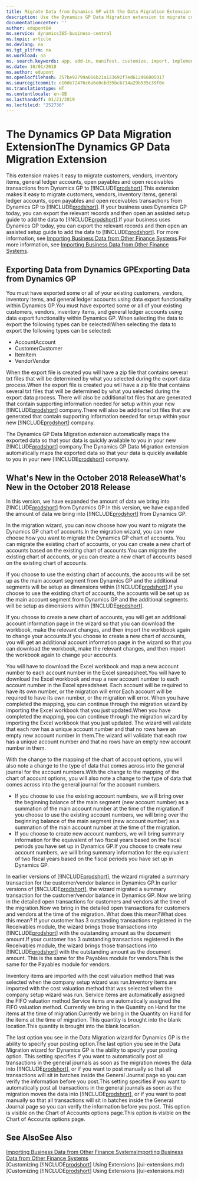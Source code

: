 ```yaml
---
title: Migrate Data from Dynamics GP with the Data Migration Extension | Microsoft Docs
description: Use the Dynamics GP Data Migration extension to migrate customers, vendors, inventory items, general ledger accounts, open payables and open receivables transactions from Dynamics GP to Business Central .
documentationcenter: ''
author: edupont04
ms.service: dynamics365-business-central
ms.topic: article
ms.devlang: na
ms.tgt_pltfrm: na
ms.workload: na
ms. search.keywords: app, add-in, manifest, customize, import, implement
ms.date: 10/01/2018
ms.author: edupont
ms.openlocfilehash: 357be92799a016b21a123692f7ed612d66005017
ms.sourcegitcommit: e10de72476c6a6e0cbd35bcb714a29b535c39f0e
ms.translationtype: HT
ms.contentlocale: en-GB
ms.lasthandoff: 01/21/2019
ms.locfileid: "252736"
---
```

# <a name="the-dynamics-gp-data-migration-extension"></a><span data-ttu-id="a4c4f-103">The Dynamics GP Data Migration Extension</span><span class="sxs-lookup"><span data-stu-id="a4c4f-103">The Dynamics GP Data Migration Extension</span></span> 
<span data-ttu-id="a4c4f-104">This extension makes it easy to migrate customers, vendors, inventory items, general ledger accounts, open payables and open receivables transactions from Dynamics GP to [!INCLUDE[prodshort](includes/prodshort.md)].</span><span class="sxs-lookup"><span data-stu-id="a4c4f-104">This extension makes it easy to migrate customers, vendors, inventory items, general ledger accounts, open payables and open receivables transactions from Dynamics GP to [!INCLUDE[prodshort](includes/prodshort.md)].</span></span> <span data-ttu-id="a4c4f-105">If your business uses Dynamics GP today, you can export the relevant records and then open an assisted setup guide to add the data to [!INCLUDE[prodshort](includes/prodshort.md)].</span><span class="sxs-lookup"><span data-stu-id="a4c4f-105">If your business uses Dynamics GP today, you can export the relevant records and then open an assisted setup guide to add the data to [!INCLUDE[prodshort](includes/prodshort.md)].</span></span> <span data-ttu-id="a4c4f-106">For more information, see [Importing Business Data from Other Finance Systems](across-import-data-configuration-packages.md).</span><span class="sxs-lookup"><span data-stu-id="a4c4f-106">For more information, see [Importing Business Data from Other Finance Systems](across-import-data-configuration-packages.md).</span></span>

## <a name="exporting-data-from-dynamics-gp"></a><span data-ttu-id="a4c4f-107">Exporting Data from Dynamics GP</span><span class="sxs-lookup"><span data-stu-id="a4c4f-107">Exporting Data from Dynamics GP</span></span>
<span data-ttu-id="a4c4f-108">You must have exported some or all of your existing customers, vendors, inventory items, and general ledger accounts using data export functionality within Dynamics GP.</span><span class="sxs-lookup"><span data-stu-id="a4c4f-108">You must have exported some or all of your existing customers, vendors, inventory items, and general ledger accounts using data export functionality within Dynamics GP.</span></span> <span data-ttu-id="a4c4f-109">When selecting the data to export the following types can be selected:</span><span class="sxs-lookup"><span data-stu-id="a4c4f-109">When selecting the data to export the following types can be selected:</span></span>

* <span data-ttu-id="a4c4f-110">Account</span><span class="sxs-lookup"><span data-stu-id="a4c4f-110">Account</span></span>  
* <span data-ttu-id="a4c4f-111">Customer</span><span class="sxs-lookup"><span data-stu-id="a4c4f-111">Customer</span></span>  
* <span data-ttu-id="a4c4f-112">Item</span><span class="sxs-lookup"><span data-stu-id="a4c4f-112">Item</span></span>  
* <span data-ttu-id="a4c4f-113">Vendor</span><span class="sxs-lookup"><span data-stu-id="a4c4f-113">Vendor</span></span>  

<span data-ttu-id="a4c4f-114">When the export file is created you will have a zip file that contains several txt files that will be determined by what you selected during the export data process.</span><span class="sxs-lookup"><span data-stu-id="a4c4f-114">When the export file is created you will have a zip file that contains several txt files that will be determined by what you selected during the export data process.</span></span>  <span data-ttu-id="a4c4f-115">There will also be additional txt files that are generated that contain supporting information needed for setup within your new [!INCLUDE[prodshort](includes/prodshort.md)] company.</span><span class="sxs-lookup"><span data-stu-id="a4c4f-115">There will also be additional txt files that are generated that contain supporting information needed for setup within your new [!INCLUDE[prodshort](includes/prodshort.md)] company.</span></span>

<span data-ttu-id="a4c4f-116">The Dynamics GP Data Migration extension automatically maps the exported data so that your data is quickly available to you in your new [!INCLUDE[prodshort](includes/prodshort.md)] company.</span><span class="sxs-lookup"><span data-stu-id="a4c4f-116">The Dynamics GP Data Migration extension automatically maps the exported data so that your data is quickly available to you in your new [!INCLUDE[prodshort](includes/prodshort.md)] company.</span></span>

## <a name="whats-new-in-the-october-2018-release"></a><span data-ttu-id="a4c4f-117">What's New in the October 2018 Release</span><span class="sxs-lookup"><span data-stu-id="a4c4f-117">What's New in the October 2018 Release</span></span>

<span data-ttu-id="a4c4f-118">In this version, we have expanded the amount of data we bring into [!INCLUDE[prodshort](includes/prodshort.md)] from Dynamics GP.</span><span class="sxs-lookup"><span data-stu-id="a4c4f-118">In this version, we have expanded the amount of data we bring into [!INCLUDE[prodshort](includes/prodshort.md)] from Dynamics GP.</span></span>

<span data-ttu-id="a4c4f-119">In the migration wizard, you can now choose how you want to migrate the Dynamics GP chart of accounts.</span><span class="sxs-lookup"><span data-stu-id="a4c4f-119">In the migration wizard, you can now choose how you want to migrate the Dynamics GP chart of accounts.</span></span> <span data-ttu-id="a4c4f-120">You can migrate the existing chart of accounts, or you can create a new chart of accounts based on the existing chart of accounts.</span><span class="sxs-lookup"><span data-stu-id="a4c4f-120">You can migrate the existing chart of accounts, or you can create a new chart of accounts based on the existing chart of accounts.</span></span>  

<span data-ttu-id="a4c4f-121">If you choose to use the existing chart of accounts, the accounts will be set up as the main account segment from Dynamics GP and the additional segments will be setup as dimensions within [!INCLUDE[prodshort](includes/prodshort.md)].</span><span class="sxs-lookup"><span data-stu-id="a4c4f-121">If you choose to use the existing chart of accounts, the accounts will be set up as the main account segment from Dynamics GP and the additional segments will be setup as dimensions within [!INCLUDE[prodshort](includes/prodshort.md)].</span></span>  

<span data-ttu-id="a4c4f-122">If you choose to create a new chart of accounts, you will get an additional account information page in the wizard so that you can download the workbook, make the relevant changes, and then import the workbook again to change your accounts.</span><span class="sxs-lookup"><span data-stu-id="a4c4f-122">If you choose to create a new chart of accounts, you will get an additional account information page in the wizard so that you can download the workbook, make the relevant changes, and then import the workbook again to change your accounts.</span></span>  

<span data-ttu-id="a4c4f-123">You will have to download the Excel workbook and map a new account number to each account number in the Excel spreadsheet.</span><span class="sxs-lookup"><span data-stu-id="a4c4f-123">You will have to download the Excel workbook and map a new account number to each account number in the Excel spreadsheet.</span></span> <span data-ttu-id="a4c4f-124">Each account will be required to have its own number, or the migration will error.</span><span class="sxs-lookup"><span data-stu-id="a4c4f-124">Each account will be required to have its own number, or the migration will error.</span></span> <span data-ttu-id="a4c4f-125">When you have completed the mapping, you can continue through the migration wizard by importing the Excel workbook that you just updated.</span><span class="sxs-lookup"><span data-stu-id="a4c4f-125">When you have completed the mapping, you can continue through the migration wizard by importing the Excel workbook that you just updated.</span></span> <span data-ttu-id="a4c4f-126">The wizard will validate that each row has a unique account number and that no rows have an empty new account number in them.</span><span class="sxs-lookup"><span data-stu-id="a4c4f-126">The wizard will validate that each row has a unique account number and that no rows have an empty new account number in them.</span></span>  

<span data-ttu-id="a4c4f-127">With the change to the mapping of the chart of account options, you will also note a change to the type of data that comes across into the general journal for the account numbers.</span><span class="sxs-lookup"><span data-stu-id="a4c4f-127">With the change to the mapping of the chart of account options, you will also note a change to the type of data that comes across into the general journal for the account numbers.</span></span>  

- <span data-ttu-id="a4c4f-128">If you choose to use the existing account numbers, we will bring over the beginning balance of the main segment (new account number) as a summation of the main account number at the time of the migration.</span><span class="sxs-lookup"><span data-stu-id="a4c4f-128">If you choose to use the existing account numbers, we will bring over the beginning balance of the main segment (new account number) as a summation of the main account number at the time of the migration.</span></span>  
- <span data-ttu-id="a4c4f-129">If you choose to create new account numbers, we will bring summary information for the equivalent of two fiscal years based on the fiscal periods you have set up in Dynamics GP.</span><span class="sxs-lookup"><span data-stu-id="a4c4f-129">If you choose to create new account numbers, we will bring summary information for the equivalent of two fiscal years based on the fiscal periods you have set up in Dynamics GP.</span></span>

<span data-ttu-id="a4c4f-130">In earlier versions of [!INCLUDE[prodshort](includes/prodshort.md)], the wizard migrated a summary transaction for the customer/vendor balance in Dynamics GP.</span><span class="sxs-lookup"><span data-stu-id="a4c4f-130">In earlier versions of [!INCLUDE[prodshort](includes/prodshort.md)], the wizard migrated a summary transaction for the customer/vendor balance in Dynamics GP.</span></span> <span data-ttu-id="a4c4f-131">Now we bring in the detailed open transactions for customers and vendors at the time of the migration.</span><span class="sxs-lookup"><span data-stu-id="a4c4f-131">Now we bring in the detailed open transactions for customers and vendors at the time of the migration.</span></span> <span data-ttu-id="a4c4f-132">What does this mean?</span><span class="sxs-lookup"><span data-stu-id="a4c4f-132">What does this mean?</span></span> <span data-ttu-id="a4c4f-133">If your customer has 3 outstanding transactions registered in the Receivables module, the wizard brings those transactions into [!INCLUDE[prodshort](includes/prodshort.md)] with the outstanding amount as the document amount.</span><span class="sxs-lookup"><span data-stu-id="a4c4f-133">If your customer has 3 outstanding transactions registered in the Receivables module, the wizard brings those transactions into [!INCLUDE[prodshort](includes/prodshort.md)] with the outstanding amount as the document amount.</span></span> <span data-ttu-id="a4c4f-134">This is the same for the Payables module for vendors.</span><span class="sxs-lookup"><span data-stu-id="a4c4f-134">This is the same for the Payables module for vendors.</span></span>  

<span data-ttu-id="a4c4f-135">Inventory items are imported with the cost valuation method that was selected when the company setup wizard was run.</span><span class="sxs-lookup"><span data-stu-id="a4c4f-135">Inventory items are imported with the cost valuation method that was selected when the company setup wizard was run.</span></span> <span data-ttu-id="a4c4f-136">Service items are automatically assigned the FIFO valuation method.</span><span class="sxs-lookup"><span data-stu-id="a4c4f-136">Service items are automatically assigned the FIFO valuation method.</span></span> <span data-ttu-id="a4c4f-137">Currently we bring in the Quantity on Hand for the items at the time of migration.</span><span class="sxs-lookup"><span data-stu-id="a4c4f-137">Currently we bring in the Quantity on Hand for the items at the time of migration.</span></span>  <span data-ttu-id="a4c4f-138">This quantity is brought into the blank location.</span><span class="sxs-lookup"><span data-stu-id="a4c4f-138">This quantity is brought into the blank location.</span></span>  

<span data-ttu-id="a4c4f-139">The last option you see in the Data Migration wizard for Dynamics GP is the ability to specify your posting option.</span><span class="sxs-lookup"><span data-stu-id="a4c4f-139">The last option you see in the Data Migration wizard for Dynamics GP is the ability to specify your posting option.</span></span> <span data-ttu-id="a4c4f-140">This setting specifies if you want to automatically post all transactions in the general journals as soon as the migration moves the data into [!INCLUDE[prodshort](includes/prodshort.md)], or if you want to post manually so that all transactions will sit in batches inside the General Journal page so you can verify the information before you post.</span><span class="sxs-lookup"><span data-stu-id="a4c4f-140">This setting specifies if you want to automatically post all transactions in the general journals as soon as the migration moves the data into [!INCLUDE[prodshort](includes/prodshort.md)], or if you want to post manually so that all transactions will sit in batches inside the General Journal page so you can verify the information before you post.</span></span> <span data-ttu-id="a4c4f-141">This option is visible on the Chart of Accounts options page.</span><span class="sxs-lookup"><span data-stu-id="a4c4f-141">This option is visible on the Chart of Accounts options page.</span></span>


## <a name="see-also"></a><span data-ttu-id="a4c4f-142">See Also</span><span class="sxs-lookup"><span data-stu-id="a4c4f-142">See Also</span></span>
[<span data-ttu-id="a4c4f-143">Importing Business Data from Other Finance Systems</span><span class="sxs-lookup"><span data-stu-id="a4c4f-143">Importing Business Data from Other Finance Systems</span></span>](across-import-data-configuration-packages.md)  
<span data-ttu-id="a4c4f-144">[Customizing [!INCLUDE[prodshort](includes/prodshort.md)] Using Extensions ](ui-extensions.md)</span><span class="sxs-lookup"><span data-stu-id="a4c4f-144">[Customizing [!INCLUDE[prodshort](includes/prodshort.md)] Using Extensions ](ui-extensions.md)</span></span>  
